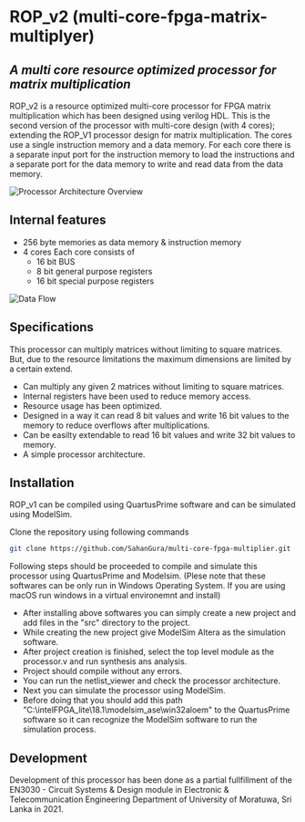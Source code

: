 # ROP_v2 (multi-core-fpga-matrix-multiplyer)
## _A multi core resource optimized processor for matrix multiplication_

ROP_v2 is a resource optimized multi-core processor for FPGA matrix multiplication which has been designed using verilog HDL. 
This is the second version of the processor with multi-core design (with 4 cores); extending the ROP_V1 processor design for matrix multiplication.
The cores use a single instruction memory and a data memory. For each core there is a separate input port for the instruction memory to load the instructions and a separate port for the data memory to write and read data from the data memory.

![Processor Architecture Overview](figues/overview.png?raw=true)

## Internal features

- 256 byte memories as data memory & instruction memory
- 4 cores
Each core consists of
    - 16 bit BUS
    - 8 bit general purpose registers
    - 16 bit special purpose registers

![Data Flow](figues/data-flow.png?raw=true)

## Specifications

This processor can multiply matrices without limiting to square matrices. But, due to the resource limitations the maximum dimensions are limited by a certain extend.

- Can multiply any given 2 matrices without limiting to square matrices.
- Internal registers have been used to reduce memory access.
- Resource usage has been optimized.
- Designed in a way it can read 8 bit values and write 16 bit values to the memory to reduce overflows after multiplications.
- Can be easilty extendable to read 16 bit values and write 32 bit values to memory.
- A simple processor architecture.

## Installation

ROP_v1 can be compiled using QuartusPrime software and can be simulated using ModelSim.

Clone the repository using following commands

```sh
git clone https://github.com/SahanGura/multi-core-fpga-multiplier.git
```

Following steps should be proceeded to compile and simulate this processor using QuartusPrime and Modelsim. (Plese note that these softwares can be only run in Windows Operating System. If you are using macOS run windows in a virtual environemnt and install)
- After installing above softwares you can simply create a new project and add files in the "src" directory to the project.
- While creating the new project give ModelSim Altera as the simulation software.
- After project creation is finished, select the top level module as the processor.v and run synthesis ans analysis.
- Project should compile without any errors.
- You can run the netlist_viewer and check the processor architecture.
- Next you can simulate the processor using ModelSim.
- Before doing that you should add this path "C:\intelFPGA_lite\18.1\modelsim_ase\win32aloem" to the QuartusPrime software so it can recognize the ModelSim software to run the simulation process.

## Development

Development of this processor has been done as a partial fullfillment of the EN3030 - Circuit Systems & Design module in Electronic & Telecommunication Engineering Department of University of Moratuwa, Sri Lanka in 2021.







  
